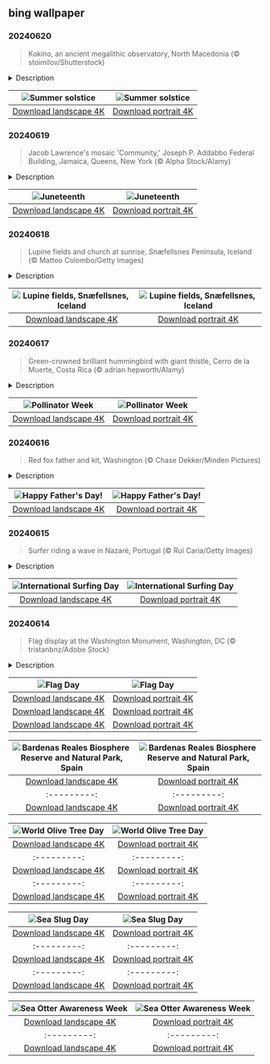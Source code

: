 ## bing wallpaper

### 20240620

> Kokino, an ancient megalithic observatory, North Macedonia (© stoimilov/Shutterstock)

<details>
<summary>Description</summary>

> It's that time of year again when the daylight stretches long into the evening hours. Today is the longest day of the year, known as the summer solstice, which happens when one of the Earth's poles is most inclined toward the sun. Today's image features the Kokino megalithic observatory, part of a wider archaeological site in North Macedonia. It is believed that it marked the position of the sun during summer and winter solstices, as well as the equinox, and consists of two platforms. A stone block on the upper platform of the observatory indicates the summer solstice sunrise direction when seen from a seat on the lower platform. This Bronze Age astronomical wonder sits more than 3,300 feet above sea level, on a hill overlooking the hamlet of Kokino.
> 
> 
> 
> 

</details>

| ![Summer solstice](https://cn.bing.com/th?id=OHR.KokinoMacedonia_EN-US0466604378_UHD.jpg&pid=hp&w=400&h=224&rs=1&c=4) | ![Summer solstice](https://cn.bing.com/th?id=OHR.KokinoMacedonia_EN-US0466604378_1080x1920.jpg&pid=hp&w=155&h=315&rs=1&c=4) |
|:---------:|:---------:|
| [Download landscape 4K](https://cn.bing.com/th?id=OHR.KokinoMacedonia_EN-US0466604378_UHD.jpg) | [Download portrait 4K](https://cn.bing.com/th?id=OHR.KokinoMacedonia_EN-US0466604378_1080x1920.jpg) |

### 20240619

> Jacob Lawrence's mosaic 'Community,' Joseph P. Addabbo Federal Building, Jamaica, Queens, New York (© Alpha Stock/Alamy)

<details>
<summary>Description</summary>

> Juneteenth commemorates the end of slavery in the US. On June 19, 1865, Union troops arrived in Galveston, Texas, to enforce the Emancipation Proclamation issued by Abraham Lincoln. Juneteenth became a federal holiday in 2021, an acknowledgment of its indelible imprint on the country.
> 
> Today, we're featuring the New York mosaic 'Community,' by African American artist Jacob Lawrence. Lawrence was born in New Jersey to parents who, along with about 6 million African Americans, moved from the rural south to cities like New York City, Chicago, and Detroit during the Great Migration (1910-1970). He viewed the Black American experience as integral to American heritage and depicted its struggles and triumphs through vibrant, angular paintings, including his famed 'The Migration Series.' Lawrence was also inspired by the Harlem Renaissance, a revival of African American culture in the 1920s and 30s. His groundbreaking works broke racial barriers and continue to educate and inspire today.
> 
> 

</details>

| ![Juneteenth](https://cn.bing.com/th?id=OHR.LawrenceMosaic_EN-US0314379909_UHD.jpg&pid=hp&w=400&h=224&rs=1&c=4) | ![Juneteenth](https://cn.bing.com/th?id=OHR.LawrenceMosaic_EN-US0314379909_1080x1920.jpg&pid=hp&w=155&h=315&rs=1&c=4) |
|:---------:|:---------:|
| [Download landscape 4K](https://cn.bing.com/th?id=OHR.LawrenceMosaic_EN-US0314379909_UHD.jpg) | [Download portrait 4K](https://cn.bing.com/th?id=OHR.LawrenceMosaic_EN-US0314379909_1080x1920.jpg) |

### 20240618

> Lupine fields and church at sunrise, Snæfellsnes Peninsula, Iceland (© Matteo Colombo/Getty Images)

<details>
<summary>Description</summary>

> As spring gives way to summer in Iceland, the rugged landscape bursts into color. Lupines were introduced here in the 1940s for their soil-binding properties, to reduce erosion. The plant flourishes in sandy and salty soils and spreads rapidly, bringing hues of purple, pink, and blue. Although some consider lupine to be a threat to native plants, it is welcomed by many as a cherished part of the summer landscape. You can find lupine fields in Reykjavík, near the Skógafoss waterfall, and lining the road to the Hellissandur Church in the Snæfellsnes Peninsula, as seen in today's image.
> 
> 
> 
> 

</details>

| ![Lupine fields, Snæfellsnes, Iceland](https://cn.bing.com/th?id=OHR.LupinIceland_EN-US0093427185_UHD.jpg&pid=hp&w=400&h=224&rs=1&c=4) | ![Lupine fields, Snæfellsnes, Iceland](https://cn.bing.com/th?id=OHR.LupinIceland_EN-US0093427185_1080x1920.jpg&pid=hp&w=155&h=315&rs=1&c=4) |
|:---------:|:---------:|
| [Download landscape 4K](https://cn.bing.com/th?id=OHR.LupinIceland_EN-US0093427185_UHD.jpg) | [Download portrait 4K](https://cn.bing.com/th?id=OHR.LupinIceland_EN-US0093427185_1080x1920.jpg) |

### 20240617

> Green-crowned brilliant hummingbird with giant thistle, Cerro de la Muerte, Costa Rica (© adrian hepworth/Alamy)

<details>
<summary>Description</summary>

> It's Pollinator Week, celebrating the small heroes who help plants flourish. While some plants are self-pollinating, or pollinated by wind or water, most are fertilized with the help of bees, wasps, butterflies, moths, birds—like the green-crowned brilliant hummingbird in today's image—and bats. The non-profit organization Pollinator Partnership is behind the event, which aims to raise awareness about how we can help protect them from threats including habitat loss, pollution, pesticides, and climate change. Should we care? Absolutely! From fruits and veggies to nuts, chocolate, or sugarcane, there are plenty of ingredients in our diet that are brought to us by pollinators, which are a crucial part of our agriculture and ecosystems.
> 
> 
> 
> 

</details>

| ![Pollinator Week](https://cn.bing.com/th?id=OHR.HummingThistle_EN-US9897642087_UHD.jpg&pid=hp&w=400&h=224&rs=1&c=4) | ![Pollinator Week](https://cn.bing.com/th?id=OHR.HummingThistle_EN-US9897642087_1080x1920.jpg&pid=hp&w=155&h=315&rs=1&c=4) |
|:---------:|:---------:|
| [Download landscape 4K](https://cn.bing.com/th?id=OHR.HummingThistle_EN-US9897642087_UHD.jpg) | [Download portrait 4K](https://cn.bing.com/th?id=OHR.HummingThistle_EN-US9897642087_1080x1920.jpg) |

### 20240616

> Red fox father and kit, Washington (© Chase Dekker/Minden Pictures)

<details>
<summary>Description</summary>

> Today's all about the dads. Father's Day is the perfect time to celebrate everything they do for us, how they look after us, help us grow up, and tell the best dad jokes. There are also great dads in the animal kingdom, like the foxy father seen in today's image. Female red foxes need to stay in their dens with their young after giving birth, so males spend their time going out to bring her food. When the pups are a little older, their father takes time to play with them, teaching them survival skills they'll need in later life, like hunting and scavenging. The foxes seen here don't look red because they are melanistic, a genetic mutation causing an excess of dark pigmentation. This type of red fox is commonly called a silver fox. He might not get a card for his troubles but we're sure he is much appreciated. On Father's Day, why not call your dad, take him out for a meal, and show him how much he means to you.
> 
> 
> 
> 

</details>

| ![Happy Father's Day!](https://cn.bing.com/th?id=OHR.RedFoxDad_EN-US9773161483_UHD.jpg&pid=hp&w=400&h=224&rs=1&c=4) | ![Happy Father's Day!](https://cn.bing.com/th?id=OHR.RedFoxDad_EN-US9773161483_1080x1920.jpg&pid=hp&w=155&h=315&rs=1&c=4) |
|:---------:|:---------:|
| [Download landscape 4K](https://cn.bing.com/th?id=OHR.RedFoxDad_EN-US9773161483_UHD.jpg) | [Download portrait 4K](https://cn.bing.com/th?id=OHR.RedFoxDad_EN-US9773161483_1080x1920.jpg) |

### 20240615

> Surfer riding a wave in Nazaré, Portugal (© Rui Caria/Getty Images)

<details>
<summary>Description</summary>

> Let's hit the waves for International Surfing Day! This event both celebrates the sport and promotes protecting the ocean for wildlife and surfers alike. Surfing has a long history; around 5,000 years ago in Peru, people used reed watercraft to surf the waves when they were out fishing. Polynesians are believed to have brought their version of surfing to Hawaii, where modern surfing was born. Here, people started to stand on their boards and to surf for fun. Historians believe that surfing made its way to the US in 1885, when three teenage Hawaiian princes surfed on redwood boards while on a break from boarding school in California.
> 
> Today's image shows an intrepid surfer riding a wave at Nazaré, Portugal. This town on the Atlantic coast is known for its giant waves, which can reach over 100 feet in height. Thanks to these impressive breakers, several surf records have been broken here, including the biggest wave ever surfed—an incredible 86 feet. So, wax down your surfboards and go out and catch some waves!
> 
> 

</details>

| ![International Surfing Day](https://cn.bing.com/th?id=OHR.NazareWave_EN-US9510827848_UHD.jpg&pid=hp&w=400&h=224&rs=1&c=4) | ![International Surfing Day](https://cn.bing.com/th?id=OHR.NazareWave_EN-US9510827848_1080x1920.jpg&pid=hp&w=155&h=315&rs=1&c=4) |
|:---------:|:---------:|
| [Download landscape 4K](https://cn.bing.com/th?id=OHR.NazareWave_EN-US9510827848_UHD.jpg) | [Download portrait 4K](https://cn.bing.com/th?id=OHR.NazareWave_EN-US9510827848_1080x1920.jpg) |

### 20240614

> Flag display at the Washington Monument, Washington, DC (© tristanbnz/Adobe Stock)

<details>
<summary>Description</summary>

> Wave our national symbol today; it's Flag Day! On June 14, 1777, by resolution of the Second Continental Congress, the nation's first official flag was approved. Throughout US history, the flag's design has changed. In its current arrangement, the 13 stripes represent the original colonies, and the stars stand for the states. The flag was last modified in 1960, when Hawaii became a state, and the number of stars increased from 49 to 50.
> 
> Some states have always celebrated the adoption of the Stars and Stripes with parades or by displaying the national flag in their homes; however, the official observance of Flag Day dates back to 1949, thanks to legislation passed by President Harry Truman. We're flying flags on our homepage to mark the 75th anniversary of the national commemoration.
> 
> 

</details>

| ![Flag Day](https://cn.bing.com/th?id=OHR.FlagsDC_EN-US9363778856_UHD.jpg&pid=hp&w=400&h=224&rs=1&c=4) | ![Flag Day](https://cn.bing.com/th?id=OHR.FlagsDC_EN-US9363778856_1080x1920.jpg&pid=hp&w=155&h=315&rs=1&c=4) |
|:---------:|:---------:|
| [Download landscape 4K](https://cn.bing.com/th?id=OHR.FlagsDC_EN-US9363778856_UHD.jpg) | [Download portrait 4K](https://cn.bing.com/th?id=OHR.FlagsDC_EN-US9363778856_1080x1920.jpg) ||
| [Download landscape 4K](https://cn.bing.com/th?id=OHR.RegistanUzbekistan_EN-US7287760362_UHD.jpg) | [Download portrait 4K](https://cn.bing.com/th?id=OHR.RegistanUzbekistan_EN-US7287760362_1080x1920.jpg) |S7213876995_1080x1920.jpg) |--:|
| [Download landscape 4K](https://cn.bing.com/th?id=OHR.OsakaNight_EN-US7022302235_UHD.jpg) | [Download portrait 4K](https://cn.bing.com/th?id=OHR.OsakaNight_EN-US7022302235_1080x1920.jpg) |n eagles, vultures, mountain cats, wild boars, and numerous reptiles. Spread across around 104,000 acres, the park's semi-desert environment and unique geological formations make it an important site for scientific research and conservation efforts. If you wish to discover a place where natural beauty meets wild surprises around every bend, Bardenas Reales should be on your bucket list!
> 
> 

</details>

| ![Bardenas Reales Biosphere Reserve and Natural Park, Spain](https://cn.bing.com/th?id=OHR.BardenasBiosphere_EN-US6936891495_UHD.jpg&pid=hp&w=400&h=224&rs=1&c=4) | ![Bardenas Reales Biosphere Reserve and Natural Park, Spain](https://cn.bing.com/th?id=OHR.BardenasBiosphere_EN-US6936891495_1080x1920.jpg&pid=hp&w=155&h=315&rs=1&c=4) |
|:---------:|:---------:|
| [Download landscape 4K](https://cn.bing.com/th?id=OHR.BardenasBiosphere_EN-US6936891495_UHD.jpg) | [Download portrait 4K](https://cn.bing.com/th?id=OHR.BardenasBiosphere_EN-US6936891495_1080x1920.jpg) |D.jpg) | [Download portrait 4K](https://cn.bing.com/th?id=OHR.LesBravesNormandy_EN-US6707866678_1080x1920.jpg) |789937_1080x1920.jpg&pid=hp&w=155&h=315&rs=1&c=4) |
|:---------:|:---------:|
| [Download landscape 4K](https://cn.bing.com/th?id=OHR.Cecropia_EN-US9602789937_UHD.jpg) | [Download portrait 4K](https://cn.bing.com/th?id=OHR.Cecropia_EN-US9602789937_1080x1920.jpg) |though olive trees do not grow very tall, usually no more than 30 feet, they live a very long time. One of the oldest known trees in the world, in Portugal, is believed to be 3,350 years old. Many live for millennia, their trunks growing thick and gnarled, and their branches bearing fruit century after century. As civilizations rise and fall around them, these hardy trees remain resilient and steadfast.
> 
> 

</details>

| ![World Olive Tree Day](https://cn.bing.com/th?id=OHR.OliveTreeDay_EN-US9460125670_UHD.jpg&pid=hp&w=400&h=224&rs=1&c=4) | ![World Olive Tree Day](https://cn.bing.com/th?id=OHR.OliveTreeDay_EN-US9460125670_1080x1920.jpg&pid=hp&w=155&h=315&rs=1&c=4) |
|:---------:|:---------:|
| [Download landscape 4K](https://cn.bing.com/th?id=OHR.OliveTreeDay_EN-US9460125670_UHD.jpg) | [Download portrait 4K](https://cn.bing.com/th?id=OHR.OliveTreeDay_EN-US9460125670_1080x1920.jpg) |pid=hp&w=155&h=315&rs=1&c=4) |
|:---------:|:---------:|
| [Download landscape 4K](https://cn.bing.com/th?id=OHR.MonksMound_EN-US9323884241_UHD.jpg) | [Download portrait 4K](https://cn.bing.com/th?id=OHR.MonksMound_EN-US9323884241_1080x1920.jpg) |](https://cn.bing.com/th?id=OHR.Calacas_EN-US6430903741_UHD.jpg) | [Download portrait 4K](https://cn.bing.com/th?id=OHR.Calacas_EN-US6430903741_1080x1920.jpg) |.com/th?id=OHR.SealRiver_EN-US6267835630_1080x1920.jpg&pid=hp&w=155&h=315&rs=1&c=4) |
|:---------:|:---------:|
| [Download landscape 4K](https://cn.bing.com/th?id=OHR.SealRiver_EN-US6267835630_UHD.jpg) | [Download portrait 4K](https://cn.bing.com/th?id=OHR.SealRiver_EN-US6267835630_1080x1920.jpg) |e a more fitting name. Someone call Terry.
> 
> 

</details>

| ![Sea Slug Day](https://cn.bing.com/th?id=OHR.SeaAngel_EN-US5531672696_UHD.jpg&pid=hp&w=400&h=224&rs=1&c=4) | ![Sea Slug Day](https://cn.bing.com/th?id=OHR.SeaAngel_EN-US5531672696_1080x1920.jpg&pid=hp&w=155&h=315&rs=1&c=4) |
|:---------:|:---------:|
| [Download landscape 4K](https://cn.bing.com/th?id=OHR.SeaAngel_EN-US5531672696_UHD.jpg) | [Download portrait 4K](https://cn.bing.com/th?id=OHR.SeaAngel_EN-US5531672696_1080x1920.jpg) |OHR.DarkSkyAcadia_EN-US6966527964_1080x1920.jpg) |.bing.com/th?id=OHR.GoldenJellyfish_EN-US6743816471_1080x1920.jpg&pid=hp&w=155&h=315&rs=1&c=4) |
|:---------:|:---------:|
| [Download landscape 4K](https://cn.bing.com/th?id=OHR.GoldenJellyfish_EN-US6743816471_UHD.jpg) | [Download portrait 4K](https://cn.bing.com/th?id=OHR.GoldenJellyfish_EN-US6743816471_1080x1920.jpg) |ng.com/th?id=OHR.LastDollarRoad_EN-US7923638318_UHD.jpg&pid=hp&w=400&h=224&rs=1&c=4) | ![First day of autumn](https://cn.bing.com/th?id=OHR.LastDollarRoad_EN-US7923638318_1080x1920.jpg&pid=hp&w=155&h=315&rs=1&c=4) |
|:---------:|:---------:|
| [Download landscape 4K](https://cn.bing.com/th?id=OHR.LastDollarRoad_EN-US7923638318_UHD.jpg) | [Download portrait 4K](https://cn.bing.com/th?id=OHR.LastDollarRoad_EN-US7923638318_1080x1920.jpg) |ppers who hunted otters to near extinction before they were protected by law. Although sea otter populations have rebounded, they are still considered endangered. Otters live along the Pacific Coast of North America, from California up to Alaska. Although they can walk on land, they almost never find the need or desire to, even when it's nap time. When they're ready for a snooze, they'll raft up, wrap themselves in a strand of kelp to keep them from drifting away, and recline on the world's biggest waterbed.

</details>

| ![Sea Otter Awareness Week](https://cn.bing.com/th?id=OHR.SitkaOtters_EN-US7714053956_UHD.jpg&pid=hp&w=400&h=224&rs=1&c=4) | ![Sea Otter Awareness Week](https://cn.bing.com/th?id=OHR.SitkaOtters_EN-US7714053956_1080x1920.jpg&pid=hp&w=155&h=315&rs=1&c=4) |
|:---------:|:---------:|
| [Download landscape 4K](https://cn.bing.com/th?id=OHR.SitkaOtters_EN-US7714053956_UHD.jpg) | [Download portrait 4K](https://cn.bing.com/th?id=OHR.SitkaOtters_EN-US7714053956_1080x1920.jpg) |oo_EN-US7569665443_UHD.jpg&pid=hp&w=400&h=224&rs=1&c=4) | ![World Bamboo Day](https://cn.bing.com/th?id=OHR.ArashiyamaBamboo_EN-US7569665443_1080x1920.jpg&pid=hp&w=155&h=315&rs=1&c=4) |
|:---------:|:---------:|
| [Download landscape 4K](https://cn.bing.com/th?id=OHR.ArashiyamaBamboo_EN-US7569665443_UHD.jpg) | [Download portrait 4K](https://cn.bing.com/th?id=OHR.ArashiyamaBamboo_EN-US7569665443_1080x1920.jpg) |